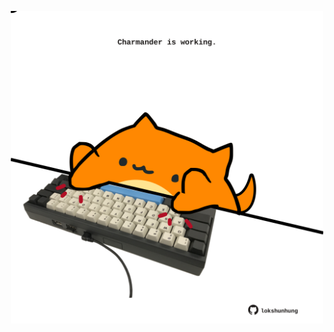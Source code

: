<!-- built at 30/06/2021, 21:01:22 UTC -->
<p align="center">
  <img width="500" height="500" src="./ReadmeImage.svg">
</p>
